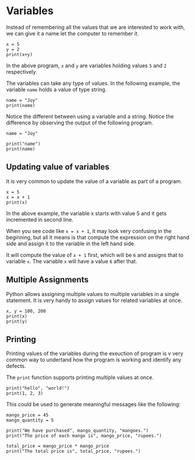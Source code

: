 # Variables

Instead of remembering all the values that we are interested to work with,
we can give it a name let the computer to remember it.

```{.python .joy .example}
x = 5
y = 2
print(x+y)
```

In the above program, `x` and `y` are variables holding values `5` and `2`
respectively.

The variables can take any type of values. In the following example, the
variable `name` holds a value of type string.

```{.python .joy .example}
name = "Joy"
print(name)
```

Notice the different between using a variable and a string. Notice the
difference by observing the output of the following program.

```{.python .joy .example}
name = "Joy"

print("name")
print(name)
```

## Updating value of variables

It is very common to update the value of a variable as part of a
program.

```{.python .joy .example}
x = 5
x = x + 1
print(x)
```

In the above example, the variable x starts with value 5 and it gets
incremented in second line.

When you see code like `x = x + 1`, it may look very confusing in the
beginning, but all it means is that compute the expression on the right
hand side and assign it to the variable in the left hand side.

It will compute the value of `x + 1` first, which will be `6` and assigns
that to variable `x`. The variable `x` will have a value `6` after that.

## Multiple Assignments

Python allows assigning multiple values to multiple variables in a single
statement. It is very handy to assign values for related variables at once.

```{.python .joy .example}
x, y = 100, 200
print(x)
print(y)
```

## Printing

Printing values of the variables during the exeuction of program is v
very common way to undertand how the program is working and identify any
defects.

The `print` function supports printing multiple values at once.

```{.python .joy .example}
print("hello", "world!")
print(1, 2, 3)
```

This could be used to generate meaningful messages like the following:

```{.python .joy .example}
mango_price = 45
mango_quantity = 5

print("We have purchased", mango_quantity, "mangoes.")
print("The price of each mango is", mango_price, "rupees.")

total_price = mango_price * mango_price
print("The total price is", total_price, "rupees.")
```

